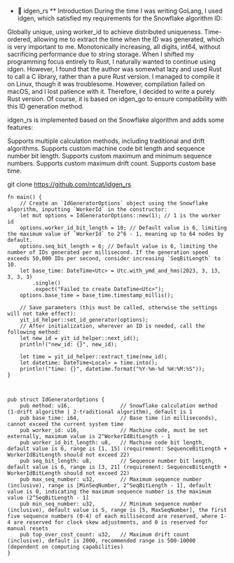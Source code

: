 * 🦜 idgen_rs
** Introduction
During the time I was writing GoLang, I used idgen, which satisfied my requirements for the Snowflake algorithm ID:

Globally unique, using worker_id to achieve distributed uniqueness.
Time-ordered, allowing me to extract the time when the ID was generated, which is very important to me.
Monotonically increasing, all digits, int64, without sacrificing performance due to string storage.
When I shifted my programming focus entirely to Rust, I naturally wanted to continue using idgen. However, I found that the author was somewhat lazy and used Rust to call a C library, rather than a pure Rust version. I managed to compile it on Linux, though it was troublesome. However, compilation failed on macOS, and I lost patience with it. Therefore, I decided to write a purely Rust version. Of course, it is based on idgen_go to ensure compatibility with this ID generation method.

idgen_rs is implemented based on the Snowflake algorithm and adds some features:

Supports multiple calculation methods, including traditional and drift algorithms.
Supports custom machine code bit length and sequence number bit length.
Supports custom maximum and minimum sequence numbers.
Supports custom maximum drift count.
Supports custom base time.


git clone https://github.com/ntcat/idgen_rs

```
fn main() {
    // Create an `IdGeneratorOptions` object using the Snowflake algorithm, inputting `WorkerId` in the constructor:
    let mut options = IdGeneratorOptions::new(1); // 1 is the worker id
    options.worker_id_bit_length = 10; // Default value is 6, limiting the maximum value of `WorkerId` to 2^6 - 1, meaning up to 64 nodes by default.
    options.seq_bit_length = 6; // Default value is 6, limiting the number of IDs generated per millisecond. If the generation speed exceeds 50,000 IDs per second, consider increasing `SeqBitLength` to 10.
    let base_time: DateTime<Utc> = Utc.with_ymd_and_hms(2023, 3, 13, 3, 3, 3)
        .single()
        .expect("Failed to create DateTime<Utc>");
    options.base_time = base_time.timestamp_millis();

    // Save parameters (this must be called, otherwise the settings will not take effect):
    yit_id_helper::set_id_generator(options);
    // After initialization, wherever an ID is needed, call the following method:
    let new_id = yit_id_helper::next_id();
    println!("new_id: {}", new_id);

    let time = yit_id_helper::extract_time(new_id);
    let datetime: DateTime<Local> = time.into();
    println!("time: {}", datetime.format("%Y-%m-%d %H:%M:%S"));
}



pub struct IdGeneratorOptions {
    pub method: u16,                // Snowflake calculation method (1-drift algorithm | 2-traditional algorithm), default is 1
    pub base_time: i64,             // Base time (in milliseconds), cannot exceed the current system time
    pub worker_id: u16,             // Machine code, must be set externally, maximum value is 2^WorkerIdBitLength - 1
    pub worker_id_bit_length: u8,   // Machine code bit length, default value is 6, range is [1, 15] (requirement: SequenceBitLength + WorkerIdBitLength should not exceed 22)
    pub seq_bit_length: u8,         // Sequence number bit length, default value is 6, range is [3, 21] (requirement: SequenceBitLength + WorkerIdBitLength should not exceed 22)
    pub max_seq_number: u32,        // Maximum sequence number (inclusive), range is [MinSeqNumber, 2^SeqBitLength - 1], default value is 0, indicating the maximum sequence number is the maximum value (2^SeqBitLength - 1]
    pub min_seq_number: u32,        // Minimum sequence number (inclusive), default value is 5, range is [5, MaxSeqNumber], the first five sequence numbers (0-4) of each millisecond are reserved, where 1-4 are reserved for clock skew adjustments, and 0 is reserved for manual resets
    pub top_over_cost_count: u32,   // Maximum drift count (inclusive), default is 2000, recommended range is 500-10000 (dependent on computing capabilities)
}

```